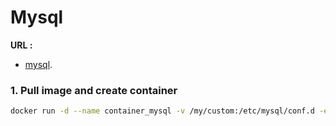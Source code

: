 # Mysql
**URL :** 
- [mysql](https://hub.docker.com/_/phpmyadmin).
### 1. Pull image and create container
``` sh
docker run -d --name container_mysql -v /my/custom:/etc/mysql/conf.d -e MYSQL_ROOT_PASSWORD=passrootdocker mysql:8
```




